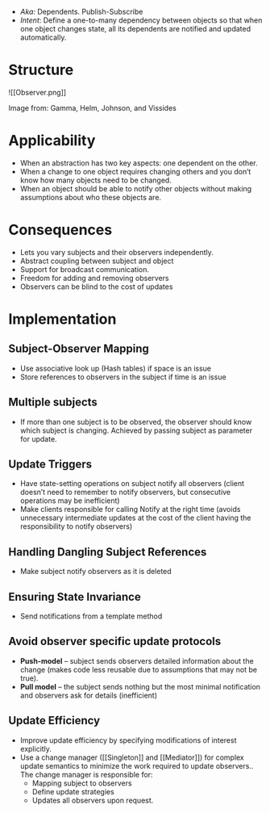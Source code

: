 * *Aka:* Dependents. Publish-Subscribe
* *Intent*: Define a one-to-many dependency between objects so that when one object changes state, all its dependents are notified and updated automatically.

# Structure
![[Observer.png]]<figcaption> Image from: Gamma, Helm, Johnson, and Vissides </figcaption>

# Applicability
* When an abstraction has two key aspects: one dependent on the other.
* When a change to one object requires changing others and you don’t know how many objects need to be changed.
* When an object should be able to notify other objects without making assumptions about who these objects are.

# Consequences
* Lets you vary subjects and their observers independently.
* Abstract coupling between subject and object
* Support for broadcast communication.
* Freedom for adding and removing observers
* Observers can be blind to the cost of updates

# Implementation
## Subject-Observer Mapping
* Use associative look up (Hash tables) if space is an issue
* Store references to observers in the subject if time is an issue

## Multiple subjects
* If more than one subject is to be observed, the observer should know which subject is changing. Achieved by passing subject as parameter for update.

## Update Triggers
* Have state-setting operations on subject notify all observers (client doesn’t need to remember to notify observers, but consecutive operations may be inefficient)
* Make clients responsible for calling Notify at the right time (avoids unnecessary intermediate updates at the cost of the client having the responsibility to notify observers)

## Handling Dangling Subject References
* Make subject notify observers as it is deleted

## Ensuring State Invariance
* Send notifications from a template method

## Avoid observer specific update protocols
* **Push-model** – subject sends observers detailed information about the change (makes code less reusable due to assumptions that may not be true).
* **Pull model** – the subject sends nothing but the most minimal notification and observers ask for details (inefficient)

## Update Efficiency
* Improve update efficiency by specifying modifications of interest explicitly.
* Use a change manager ([[Singleton]] and [[Mediator]]) for complex update semantics to minimize the work required to update observers.. The change manager is responsible for:
	* Mapping subject to observers
	* Define update strategies
	* Updates all observers upon request.
